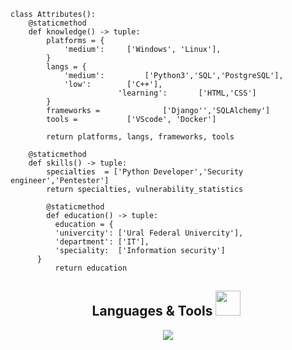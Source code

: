 ```python3
class Attributes():
	@staticmethod
	def knowledge() -> tuple:
		platforms = {
			'medium': 	  ['Windows', 'Linux'],
		}
		langs = {
			'medium':         ['Python3','SQL','PostgreSQL'],
			'low': 		  ['C++'],
                        'learning':       ['HTML,'CSS']
		}
		frameworks =              ['Django'','SQLAlchemy']
		tools = 		  ['VScode', 'Docker']

		return platforms, langs, frameworks, tools
	
	@staticmethod
	def skills() -> tuple:
		specialties  = ['Python Developer','Security engineer','Pentester']
		return specialties, vulnerability_statistics

        @staticmethod
        def education() -> tuple:
          education = {
          'univercity': ['Ural Federal Univercity'],
          'department': ['IT'],
          'speciality:  ['Information security']
      }
          return education

```

<div align="center">
  <h2>Languages & Tools <img src="https://github.com/Anmol-Baranwal/Cool-GIFs-For-GitHub/assets/74038190/fa83eeb9-f4e2-4d85-93f0-688af11babf8" width="40">&nbsp;</h2>
  <img src="https://skillicons.dev/icons?i=vscode,python,django,html,css,git,github,docker,mysql,postgres,linux" />
</div>
